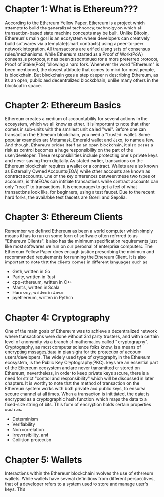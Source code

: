 # Chapter 1: What is Ethereum???

According to the Ethereum Yellow Paper, Ethereum is a project which attempts  to build the generalized technoocy; technolgy on which all transaction-based state machine concepts may be built. Unlike Bitcoin, Ethereum's main goal is an ecosystem where developers can creatively build softwares via a template(smart contracts) using a peer-to-peer network integration.
All transactions are erified uisng sets of consensus rules/mechanisms. While Ethereum started as a Proof of Work(PoW) consensus protocol, it has been disocntinued for a more preferred protocol, Proof of Stake(PoS) following a hard fork. Whenever the word "Ethereum" is been mentioned, the closest attribute that comes to mind for most people, is blockchain. But blockchain goes a step deeper n describing Ethereum, as its an open, public and decentralized blockcbhain, unlike many others in the blockcahin space.


# Chapter 2: Ethereum Basics

Ethereum creates a medium of accountability for several actions in the ecosystem, which we all know as ether. It is important to note that ether comes in sub-units with the smallest unit called "wei". Before one can transact on the Ethereum blockchain, you need a "trusted: wallet. Some popular examples are Metamask, Emerald wallet and Jaxx, to name a few. And though, Ethereum prides itself as an open blockchain, it also poses a risk as control becomes a huge responsibility on the part of the user/developer. These responsibilities include protecting one's private keys and never saving them digitally.
As stated earlier, transacions on the Ethereum blockchain requires a wallet or a contract. Wallets are also known as Externally Owned Accounts(EOA) while other accounts are known as contract accounts. One of the key differences between these two types of accounts, is thatEOAs can intitiate transactions while contract accounts can only "react" to transactions.
It is encourages to get a feel of what transactions look like, for beginners, using a test faucet. Due to the recent hard forks, the availabke test faucets are Goerli and Sepolia.


# Chapter 3: Ethereum Clients

Remember we defined Ethereum as been  a world computer which simply means it has to run on some form of software often referred to as "Ethereum Clients". It also has the minimum specification requirements just like most softwares we run on our perosnal of enterprise computers. The Ethereum Yellow Paper does enough justice prescribing the minimum and recommended requirements for running the Ethereum Client. It is also important to note that the clients comes in different languages such as 

- Geth, written in Go
- Parity, written in Rust
- cpp-ethereum, written in C++
- Mantis, written in Scala
- Harmony, written in Java
- pyethereum, written in Python


# Chapter 4: Cryptography

One of the main goals of Ethereum was to achieve a decentralized network where transactions were done without 3rd party trustees, and with a certain level of anonymity via a branch of mathematics called " cryptography". Cryptography, as most computer science folks know, is a means of encrypting mssages/data in plan sight for the protection of account users/developers. The widely used type of crytography in the Ethereum ecosystem, is the Public Key Cryptography(PKC).
keys are an essential part of the Ethereum ecosystem and are never transmitted or stored on Ethereum, nevertheless, in order to keep private keys secure, there is a need for strict "control and responsibility" which will be discussed in later chapters. It is worthy to note that the method of transaction on the Ethereum system works with both private and public keys, to ensurea secure channel at all times. When a transaction is inititiated, the datat is encrypted as a cryptographic hash function, which maps the data to a fixed-size string of bits. This form of encryption holds certain properties such as:

- Determinism
- Verifiability
- Non correlation
- Irreversibility, and
- Collision protection


# Chapter 5: Wallets

Interactions within the Ethereum blockchain involves the use of ethereum wallets. While wallets have several definitions from different perspectives, that of a developer refers to a system used to store and manage user's keys. This 
    
